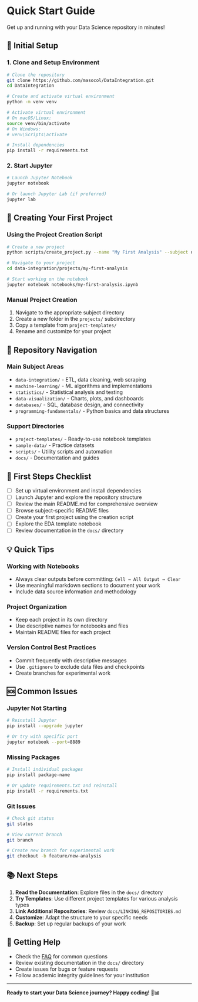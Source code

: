 # Quick Start Guide

Get up and running with your Data Science repository in minutes!

## 🚀 Initial Setup

### 1. Clone and Setup Environment

```bash
# Clone the repository
git clone https://github.com/masocol/DataIntegration.git
cd DataIntegration

# Create and activate virtual environment
python -m venv venv

# Activate virtual environment
# On macOS/Linux:
source venv/bin/activate
# On Windows:
# venv\Scripts\activate

# Install dependencies
pip install -r requirements.txt
```

### 2. Start Jupyter

```bash
# Launch Jupyter Notebook
jupyter notebook

# Or launch Jupyter Lab (if preferred)
jupyter lab
```

## 📝 Creating Your First Project

### Using the Project Creation Script

```bash
# Create a new project
python scripts/create_project.py --name "My First Analysis" --subject data-integration --type eda

# Navigate to your project
cd data-integration/projects/my-first-analysis

# Start working on the notebook
jupyter notebook notebooks/my-first-analysis.ipynb
```

### Manual Project Creation

1. Navigate to the appropriate subject directory
2. Create a new folder in the `projects/` subdirectory
3. Copy a template from `project-templates/`
4. Rename and customize for your project

## 📁 Repository Navigation

### Main Subject Areas
- `data-integration/` - ETL, data cleaning, web scraping
- `machine-learning/` - ML algorithms and implementations  
- `statistics/` - Statistical analysis and testing
- `data-visualization/` - Charts, plots, and dashboards
- `databases/` - SQL, database design, and connectivity
- `programming-fundamentals/` - Python basics and data structures

### Support Directories
- `project-templates/` - Ready-to-use notebook templates
- `sample-data/` - Practice datasets
- `scripts/` - Utility scripts and automation
- `docs/` - Documentation and guides

## 🎯 First Steps Checklist

- [ ] Set up virtual environment and install dependencies
- [ ] Launch Jupyter and explore the repository structure
- [ ] Review the main README.md for comprehensive overview
- [ ] Browse subject-specific README files
- [ ] Create your first project using the creation script
- [ ] Explore the EDA template notebook
- [ ] Review documentation in the `docs/` directory

## 💡 Quick Tips

### Working with Notebooks
- Always clear outputs before committing: `Cell → All Output → Clear`
- Use meaningful markdown sections to document your work
- Include data source information and methodology

### Project Organization
- Keep each project in its own directory
- Use descriptive names for notebooks and files
- Maintain README files for each project

### Version Control Best Practices
- Commit frequently with descriptive messages
- Use `.gitignore` to exclude data files and checkpoints
- Create branches for experimental work

## 🆘 Common Issues

### Jupyter Not Starting
```bash
# Reinstall Jupyter
pip install --upgrade jupyter

# Or try with specific port
jupyter notebook --port=8889
```

### Missing Packages
```bash
# Install individual packages
pip install package-name

# Or update requirements.txt and reinstall
pip install -r requirements.txt
```

### Git Issues
```bash
# Check git status
git status

# View current branch
git branch

# Create new branch for experimental work
git checkout -b feature/new-analysis
```

## 📚 Next Steps

1. **Read the Documentation**: Explore files in the `docs/` directory
2. **Try Templates**: Use different project templates for various analysis types
3. **Link Additional Repositories**: Review `docs/LINKING_REPOSITORIES.md`
4. **Customize**: Adapt the structure to your specific needs
5. **Backup**: Set up regular backups of your work

## 🤝 Getting Help

- Check the [FAQ](FAQ.md) for common questions
- Review existing documentation in the `docs/` directory
- Create issues for bugs or feature requests
- Follow academic integrity guidelines for your institution

---

**Ready to start your Data Science journey? Happy coding! 🚀📊**